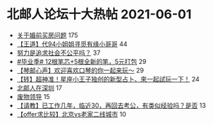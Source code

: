 # 北邮人论坛十大热帖 2021-06-01

- [关于婚前买房问题](https://bbs.byr.cn/article/Feeling/3170709) 175
- [【王道】代94小姐姐寻觅有缘小哥哥](https://bbs.byr.cn/article/Friends/1995258) 44
- [努力是追求社会不公平吗？](https://bbs.byr.cn/article/Talking/6278063) 37
- [#毕业季#  12根笔芯+5根全新的笔，5元打包](https://bbs.byr.cn/article/Environment/104480) 29
- [【琴邮心声】欢迎喜欢口琴的你一起来玩～](https://bbs.byr.cn/article/Music/342705) 29
- [【转】超神准！星座小王子独创的新型占卜、來一起試玩一下！](https://bbs.byr.cn/article/Constellations/326533) 24
- [北邮人在深圳](https://bbs.byr.cn/article/BYRatSZ/8780) 17
- [废物领导](https://bbs.byr.cn/article/WorkLife/1168546) 15
- [【请教】已工作几年，临近30，再回去考公，有类似经验吗？是否](https://bbs.byr.cn/article/CivilServant/46971) 13
- [【offer求比较】北京vs老家二线城市](https://bbs.byr.cn/article/Job/2133080) 10


